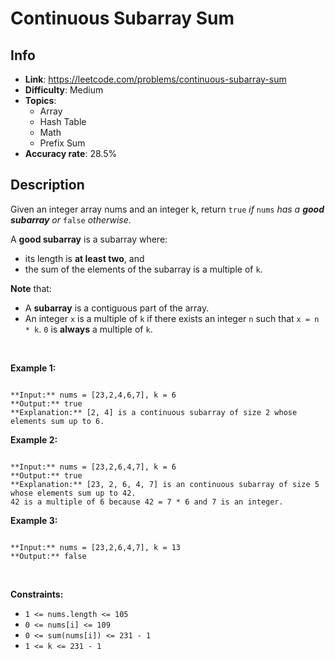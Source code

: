 # Continuous Subarray Sum

## Info  
- **Link**: https://leetcode.com/problems/continuous-subarray-sum
- **Difficulty**: Medium  
- **Topics**:   
    - Array
    - Hash Table
    - Math
    - Prefix Sum
- **Accuracy rate**: 28.5%  

## Description  
    
Given an integer array nums and an integer k, return `true` *if* `nums` *has a **good subarray** or* `false` *otherwise*.


A **good subarray** is a subarray where:


* its length is **at least two**, and
* the sum of the elements of the subarray is a multiple of `k`.


**Note** that:


* A **subarray** is a contiguous part of the array.
* An integer `x` is a multiple of `k` if there exists an integer `n` such that `x = n * k`. `0` is **always** a multiple of `k`.


 


**Example 1:**



```

**Input:** nums = [23,2,4,6,7], k = 6
**Output:** true
**Explanation:** [2, 4] is a continuous subarray of size 2 whose elements sum up to 6.

```

**Example 2:**



```

**Input:** nums = [23,2,6,4,7], k = 6
**Output:** true
**Explanation:** [23, 2, 6, 4, 7] is an continuous subarray of size 5 whose elements sum up to 42.
42 is a multiple of 6 because 42 = 7 * 6 and 7 is an integer.

```

**Example 3:**



```

**Input:** nums = [23,2,6,4,7], k = 13
**Output:** false

```

 


**Constraints:**


* `1 <= nums.length <= 105`
* `0 <= nums[i] <= 109`
* `0 <= sum(nums[i]) <= 231 - 1`
* `1 <= k <= 231 - 1`


  
    